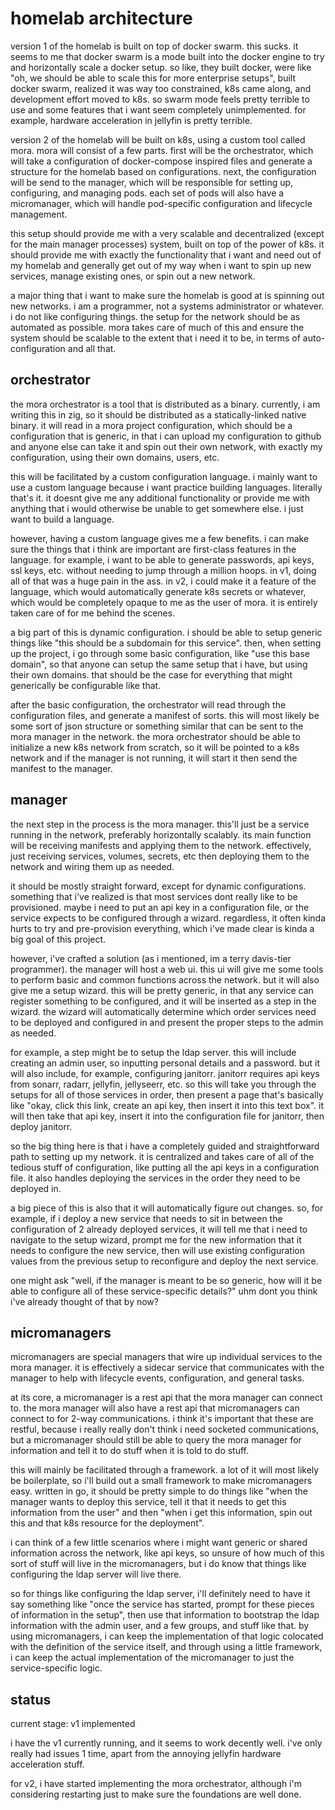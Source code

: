 # homelab architecture

version 1 of the homelab is built on top of docker swarm. this sucks. it seems
to me that docker swarm is a mode built into the docker engine to try and
horizontally scale a docker setup. so like, they built docker, were like "oh, we
should be able to scale this for more enterprise setups", built docker swarm,
realized it was way too constrained, k8s came along, and development effort
moved to k8s. so swarm mode feels pretty terrible to use and some features that
i want seem completely unimplemented. for example, hardware acceleration in
jellyfin is pretty terrible.

version 2 of the homelab will be built on k8s, using a custom tool called mora.
mora will consist of a few parts. first will be the orchestrator, which will
take a configuration of docker-compose inspired files and generate a structure
for the homelab based on configurations. next, the configuration will be send to
the manager, which will be responsible for setting up, configuring, and managing
pods. each set of pods will also have a micromanager, which will handle
pod-specific configuration and lifecycle management.

this setup should provide me with a very scalable and decentralized (except for
the main manager processes) system, built on top of the power of k8s. it should
provide me with exactly the functionality that i want and need out of my homelab
and generally get out of my way when i want to spin up new services, manage
existing ones, or spin out a new network.

a major thing that i want to make sure the homelab is good at is spinning out
new networks. i am a programmer, not a systems administrator or whatever. i do
not like configuring things. the setup for the network should be as automated as
possible. mora takes care of much of this and ensure the system should be
scalable to the extent that i need it to be, in terms of auto-configuration and
all that.

## orchestrator

the mora orchestrator is a tool that is distributed as a binary. currently, i am
writing this in zig, so it should be distributed as a statically-linked native
binary. it will read in a mora project configuration, which should be a
configuration that is generic, in that i can upload my configuration to github
and anyone else can take it and spin out their own network, with exactly my
configuration, using their own domains, users, etc.

this will be facilitated by a custom configuration language. i mainly want to
use a custom language because i want practice building languages. literally
that's it. it doesnt give me any additional functionality or provide me with
anything that i would otherwise be unable to get somewhere else. i just want to
build a language.

however, having a custom language gives me a few benefits. i can make sure the
things that i think are important are first-class features in the language. for
example, i want to be able to generate passwords, api keys, ssl keys, etc.
without needing to jump through a million hoops. in v1, doing all of that was a
huge pain in the ass. in v2, i could make it a feature of the language, which
would automatically generate k8s secrets or whatever, which would be completely
opaque to me as the user of mora. it is entirely taken care of for me behind the
scenes.

a big part of this is dynamic configuration. i should be able to setup generic
things like "this should be a subdomain for this service". then, when setting up
the project, i go through some basic configuration, like "use this base domain",
so that anyone can setup the same setup that i have, but using their own
domains. that should be the case for everything that might generically be
configurable like that.

after the basic configuration, the orchestrator will read through the
configuration files, and generate a manifest of sorts. this will most likely be
some sort of json structure or something similar that can be sent to the mora
manager in the network. the mora orchestrator should be able to initialize a new
k8s network from scratch, so it will be pointed to a k8s network and if the
manager is not running, it will start it then send the manifest to the manager.

## manager

the next step in the process is the mora manager. this'll just be a service
running in the network, preferably horizontally scalably. its main function will
be receiving manifests and applying them to the network. effectively, just
receiving services, volumes, secrets, etc then deploying them to the network and
wiring them up as needed.

it should be mostly straight forward, except for dynamic configurations.
something that i've realized is that most services dont really like to be
provisioned. maybe i need to put an api key in a configuration file, or the
service expects to be configured through a wizard. regardless, it often kinda
hurts to try and pre-provision everything, which i've made clear is kinda a big
goal of this project.

however, i've crafted a solution (as i mentioned, im a terry davis-tier programmer).
the manager will host a web ui. this ui will give me some tools to perform basic
and common functions across the network. but it will also give me a setup
wizard. this will be pretty generic, in that any service can register something
to be configured, and it will be inserted as a step in the wizard. the wizard
will automatically determine which order services need to be deployed and
configured in and present the proper steps to the admin as needed.

for example, a step might be to setup the ldap server. this will include
creating an admin user, so inputting personal details and a password. but it
will also include, for example, configuring janitorr. janitorr requires api keys
from sonarr, radarr, jellyfin, jellyseerr, etc. so this will take you through
the setups for all of those services in order, then present a page that's
basically like "okay, click this link, create an api key, then insert it into
this text box". it will then take that api key, insert it into the configuration
file for janitorr, then deploy janitorr.

so the big thing here is that i have a completely guided and straightforward
path to setting up my network. it is centralized and takes care of all of the
tedious stuff of configuration, like putting all the api keys in a configuration
file. it also handles deploying the services in the order they need to be
deployed in.

a big piece of this is also that it will automatically figure out changes. so,
for example, if i deploy a new service that needs to sit in between the
configuration of 2 already deployed services, it will tell me that i need to
navigate to the setup wizard, prompt me for the new information that it needs to
configure the new service, then will use existing configuration values from the
previous setup to reconfigure and deploy the next service.

one might ask "well, if the manager is meant to be so generic, how will it be
able to configure all of these service-specific details?" uhm dont you think
i've already thought of that by now?

## micromanagers

micromanagers are special managers that wire up individual services to the mora
manager. it is effectively a sidecar service that communicates with the manager
to help with lifecycle events, configuration, and general tasks.

at its core, a micromanager is a rest api that the mora manager can connect to.
the mora manager will also have a rest api that micromanagers can connect to for
2-way communications. i think it's important that these are restful, because i
really really don't think i need socketed communications, but a micromanager
should still be able to query the mora manager for information and tell it to do
stuff when it is told to do stuff.

this will mainly be facilitated through a framework. a lot of it will most
likely be boilerplate, so i'll build out a small framework to make micromanagers
easy. written in go, it should be pretty simple to do things like "when the
manager wants to deploy this service, tell it that it needs to get this
information from the user" and then "when i get this information, spin out this
and that k8s resource for the deployment".

i can think of a few little scenarios where i might want generic or shared
information across the network, like api keys, so unsure of how much of this
sort of stuff will live in the micromanagers, but i do know that things like
configuring the ldap server will live there.

so for things like configuring the ldap server, i'll definitely need to have it
say something like "once the service has started, prompt for these pieces of
information in the setup", then use that information to bootstrap the ldap
information with the admin user, and a few groups, and stuff like that. by using
micromanagers, i can keep the implementation of that logic colocated with the
definition of the service itself, and through using a little framework, i can
keep the actual implementation of the micromanager to just the service-specific
logic.

## status

current stage: v1 implemented

i have the v1 currently running, and it seems to work decently well. i've only
really had issues 1 time, apart from the annoying jellyfin hardware acceleration
stuff.

for v2, i have started implementing the mora orchestrator, although i'm
considering restarting just to make sure the foundations are well done.

